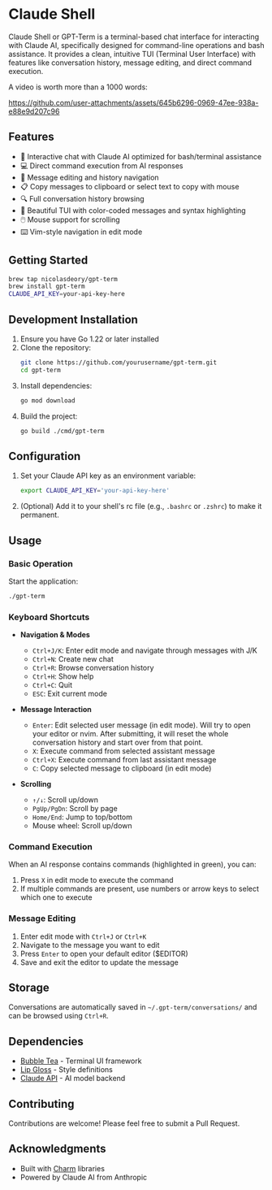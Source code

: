 # Claude Shell

Claude Shell or GPT-Term is a terminal-based chat interface for interacting with Claude AI, specifically designed for command-line operations and bash assistance. It provides a clean, intuitive TUI (Terminal User Interface) with features like conversation history, message editing, and direct command execution.

A video is worth more than a 1000 words:

https://github.com/user-attachments/assets/645b6296-0969-47ee-938a-e88e9d207c96

## Features

- 🤖 Interactive chat with Claude AI optimized for bash/terminal assistance
- 💻 Direct command execution from AI responses
- 📝 Message editing and history navigation
- 📋 Copy messages to clipboard or select text to copy with mouse
- 🔍 Full conversation history browsing
- 🎨 Beautiful TUI with color-coded messages and syntax highlighting
- 🖱️ Mouse support for scrolling
- ⌨️ Vim-style navigation in edit mode

## Getting Started
```bash
brew tap nicolasdeory/gpt-term
brew install gpt-term
CLAUDE_API_KEY=your-api-key-here
```

## Development Installation

1. Ensure you have Go 1.22 or later installed
2. Clone the repository:
   ```bash
   git clone https://github.com/yourusername/gpt-term.git
   cd gpt-term
   ```
3. Install dependencies:
   ```bash
   go mod download
   ```
4. Build the project:
   ```bash
   go build ./cmd/gpt-term
   ```

## Configuration

1. Set your Claude API key as an environment variable:
   ```bash
   export CLAUDE_API_KEY='your-api-key-here'
   ```
2. (Optional) Add it to your shell's rc file (e.g., `.bashrc` or `.zshrc`) to make it permanent.

## Usage

### Basic Operation

Start the application:
```bash
./gpt-term
```

### Keyboard Shortcuts

- **Navigation & Modes**
  - `Ctrl+J/K`: Enter edit mode and navigate through messages with J/K
  - `Ctrl+N`: Create new chat
  - `Ctrl+R`: Browse conversation history
  - `Ctrl+H`: Show help
  - `Ctrl+C`: Quit
  - `ESC`: Exit current mode

- **Message Interaction**
  - `Enter`: Edit selected user message (in edit mode). Will try to open your editor or nvim. After submitting, it will reset the whole conversation history and start over from that point.
  - `X`: Execute command from selected assistant message
  - `Ctrl+X`: Execute command from last assistant message
  - `C`: Copy selected message to clipboard (in edit mode)

- **Scrolling**
  - `↑/↓`: Scroll up/down
  - `PgUp/PgDn`: Scroll by page
  - `Home/End`: Jump to top/bottom
  - Mouse wheel: Scroll up/down

### Command Execution

When an AI response contains commands (highlighted in green), you can:
1. Press `X` in edit mode to execute the command
2. If multiple commands are present, use numbers or arrow keys to select which one to execute

### Message Editing

1. Enter edit mode with `Ctrl+J` or `Ctrl+K`
2. Navigate to the message you want to edit
3. Press `Enter` to open your default editor ($EDITOR)
4. Save and exit the editor to update the message

## Storage

Conversations are automatically saved in `~/.gpt-term/conversations/` and can be browsed using `Ctrl+R`.

## Dependencies

- [Bubble Tea](https://github.com/charmbracelet/bubbletea) - Terminal UI framework
- [Lip Gloss](https://github.com/charmbracelet/lipgloss) - Style definitions
- [Claude API](https://anthropic.com/claude) - AI model backend

## Contributing

Contributions are welcome! Please feel free to submit a Pull Request.

## Acknowledgments

- Built with [Charm](https://charm.sh/) libraries
- Powered by Claude AI from Anthropic
